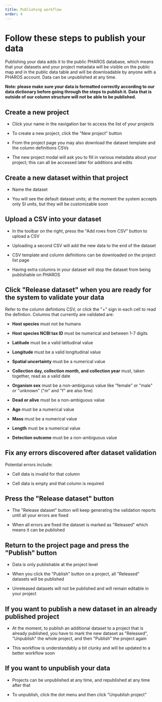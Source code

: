 ```yaml
---
title: Publishing workflow
order: 4
---
```


# Follow these steps to publish your data

Publishing your data adds it to the public PHAROS database, which means that your datasets and your project metadata will be visible on the public map and in the public data table and will be downloadable by anyone with a PHAROS account. Data can be unpublished at any time.

**Note: please make sure your data is formatted correctly according to our data dictionary before going through the steps to publish it. Data that is outside of our column structure will not be able to be published.**

## Create a new project

- Click your name in the navigation bar to access the list of your projects

- To create a new project, click the "New project" button

- From the project page you may also download the dataset template and the column definitions CSVs

- The new project modal will ask you to fill in various metadata about your project; this can all be accessed later for additions and edits

## Create a new dataset within that project

- Name the dataset

- You will see the default dataset units; at the moment the system accepts only SI units, but they will be customizable soon

## Upload a CSV into your dataset

- In the toolbar on the right, press the "Add rows from CSV" button to upload a CSV

- Uploading a second CSV will add the new data to the end of the dataset

- CSV template and column definitions can be downloaded on the project list page

- Having extra columns in your dataset will stop the dataset from being publishable on PHAROS

## Click "Release dataset" when you are ready for the system to validate your data

Refer to the column defintions CSV, or click the "+" sign in each cell to read the defintion. Columns that currently are validated are:

- **Host species** must not be humans

- **Host species NCBI tax ID** must be numerical and between 1-7 digits

- **Latitude** must be a valid latitudinal value

- **Longitude** must be a valid longitudinal value

- **Spatial uncertainty** must be a numerical value

- **Collection day, collection month, and collection year** must, taken together, read as a valid date

- **Organism sex** must be a non-ambiguous value like "female" or "male" or "unknown" ("m" and "f" are also fine) 

- **Dead or alive** must be a non-ambiguous value 

- **Age** must be a numerical value

- **Mass** must be a numerical value

- **Length** must be a numerical value

- **Detection outcome** must be a non-ambiguous value

## Fix any errors discovered after dataset validation

Potential errors include:

- Cell data is invalid for that column

- Cell data is empty and that column is required

## Press the "Release dataset" button

- The "Release dataset" button will keep generating the validation reports until all your errors are fixed

- When all errors are fixed the dataset is marked as "Released" which means it can be published

## Return to the project page and press the "Publish" button

- Data is only publishable at the project level
  
- When you click the "Publish" button on a project, all "Released" datasets will be published

- Unreleased datasets will not be published and will remain editable in your project

## If you want to publish a new dataset in an already published project

- At the moment, to publish an additional dataset to a project that is already published, you have to mark the new dataset as "Released", "Unpublish" the whole project, and then "Publish" the project again

- This workflow is understandably a bit clunky and will be updated to a better workflow soon

## If you want to unpublish your data

- Projects can be unpublished at any time, and republished at any time after that

- To unpublish, click the dot menu and then click "Unpublish project"
